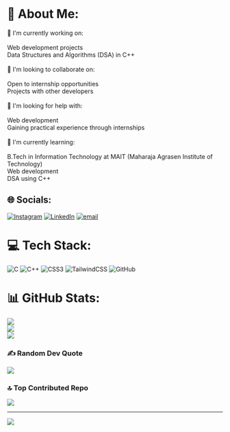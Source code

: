 # 💫 About Me:
🔨 I'm currently working on:<br><br>Web development projects<br>Data Structures and Algorithms (DSA) in C++<br><br>👥 I'm looking to collaborate on:<br><br>Open to internship opportunities<br>Projects with other developers<br><br>💝 I'm looking for help with:<br><br>Web development<br>Gaining practical experience through internships<br><br>🌱 I'm currently learning:<br><br>B.Tech in Information Technology at MAIT (Maharaja Agrasen Institute of Technology)<br>Web development<br>DSA using C++


## 🌐 Socials:
[![Instagram](https://img.shields.io/badge/Instagram-%23E4405F.svg?logo=Instagram&logoColor=white)](https://instagram.com/hussain17102004) [![LinkedIn](https://img.shields.io/badge/LinkedIn-%230077B5.svg?logo=linkedin&logoColor=white)](https://linkedin.com/in/hussain2025) [![email](https://img.shields.io/badge/Email-D14836?logo=gmail&logoColor=white)](mailto:hussainasghar017@gmail.com) 

# 💻 Tech Stack:
![C](https://img.shields.io/badge/c-%2300599C.svg?style=for-the-badge&logo=c&logoColor=white) ![C++](https://img.shields.io/badge/c++-%2300599C.svg?style=for-the-badge&logo=c%2B%2B&logoColor=white) ![CSS3](https://img.shields.io/badge/css3-%231572B6.svg?style=for-the-badge&logo=css3&logoColor=white) ![TailwindCSS](https://img.shields.io/badge/tailwindcss-%2338B2AC.svg?style=for-the-badge&logo=tailwind-css&logoColor=white) ![GitHub](https://img.shields.io/badge/github-%23121011.svg?style=for-the-badge&logo=github&logoColor=white)
# 📊 GitHub Stats:
![](https://github-readme-stats.vercel.app/api?username=Hussain-2025&theme=dark&hide_border=false&include_all_commits=false&count_private=false)<br/>
![](https://github-readme-streak-stats.herokuapp.com/?user=Hussain-2025&theme=dark&hide_border=false)<br/>
![](https://github-readme-stats.vercel.app/api/top-langs/?username=Hussain-2025&theme=dark&hide_border=false&include_all_commits=false&count_private=false&layout=compact)

### ✍️ Random Dev Quote
![](https://quotes-github-readme.vercel.app/api?type=horizontal&theme=radical)

### 🔝 Top Contributed Repo
![](https://github-contributor-stats.vercel.app/api?username=Hussain-2025&limit=5&theme=dark&combine_all_yearly_contributions=true)

---
[![](https://visitcount.itsvg.in/api?id=Hussain-2025&icon=0&color=0)](https://visitcount.itsvg.in)

<!-- Proudly created with GPRM ( https://gprm.itsvg.in ) -->
